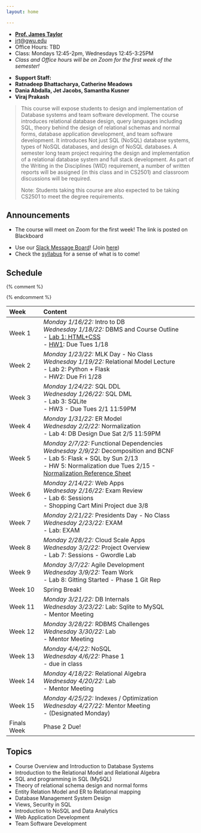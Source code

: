 ```yaml
---
layout: home

---
```

<div class="wrapper" markdown="0"><div class="footer-col-wrapper">
<div class="footer-col two-col-1">
    <ul class="contact-list">
        <li><a href="https://www.cs.seas.gwu.edu/james-taylor"><b>Prof. James Taylor</b></a></li>
        <li><a href="mailto:jrt@gwu.edu">jrt@gwu.edu</a></li>
        <li>Office Hours: TBD</li>
        <li>Class: Mondays 12:45-2pm, Wednesdays 12:45-3:25PM</li>
        <li><i>Class and Office hours will be on Zoom for the first week of the semester!</i></li>
    </ul>
</div>
<div class="footer-col two-col-2">
    <ul class="contact-list">
        <li><b>Support Staff:</b></li>
        <li><b>Ratnadeep Bhattacharya, Catherine Meadows</b></li>
	<li><b>Dania Abdalla, Jet Jacobs, Samantha Kusner</b></li>
	<li><b>Viraj Prakash</b></li>
    </ul>
    </div>
</div></div>

<blockquote>
This course will expose students to design and implementation of Database systems and team software development. The course introduces relational database design, query languages including SQL, theory behind the design of relational schemas and normal forms, database application development, and team software development.   It introduces  Not just SQL (NoSQL) database systems, types of NoSQL databases,  and design of NoSQL databases.  A semester long team project requiring the design and implementation of a relational database system and  full stack development.  As part of the Writing in the Disciplines (WID) requirement, a number of written reports will be assigned (in this class and in CS2501) and classroom discussions will be required.

Note: Students taking this course are also expected to be taking CS2501 to meet the degree requirements.
</blockquote>

## Announcements ##
 - The course will meet on Zoom for the first week! The link is posted on Blackboard
<!-- - You must complete [this short welcome survey](https://forms.gle/n8NQLQPSAnJxzogZ6) -->
 - Use our [Slack Message Board](https://gwu-cs2541-sp23.slack.com)! (Join [here](https://join.slack.com/t/gwu-cs2541-sp23/signup))
 - Check the [syllabus](/syllabus) for a sense of what is to come!

## Schedule

<div style="font-size:90%">

{% comment %}
<!-- Generated from: https://docs.google.com/spreadsheets/d/103QVFHUswHlAXzN5WUkTI4T6jo6w0xenXp5lP--D63M/edit#gid=0 -->
{% endcomment %}

| Week | Content |
|:---  |:--- |
| Week 1 | *Monday 1/16/22:* Intro to DB <br>*Wednesday 1/18/22:* DBMS and Course Outline <br> - [Lab 1: HTML+CSS](lab1/)<br> - [HW1](/hw1/): Due Tues 1/18 |
| Week 2 | *Monday 1/23/22:* MLK Day - No Class <br>*Wednesday 1/19/22:* Relational Model Lecture <br> - Lab 2: Python + Flask<br> - HW2: Due Fri 1/28 |
| Week 3 | *Monday 1/24/22:* SQL DDL <br>*Wednesday 1/26/22:* SQL DML <br> - Lab 3: SQLite<br> - HW3 - Due Tues 2/1 11:59PM |
| Week 4 | *Monday 1/31/22:* ER Model <br>*Wednesday 2/2/22:* Normalization <br> - Lab 4: DB Design Due Sat 2/5 11:59PM |
| Week 5 | *Monday 2/7/22:* Functional Dependencies <br>*Wednesday 2/9/22:* Decomposition and BCNF <br> - Lab 5: Flask + SQL by Sun 2/13<br> - HW 5: Normalization due Tues 2/15 - [Normalization Reference Sheet](/slides/sheet-normal-forms.pdf) |
| Week 6 | *Monday 2/14/22:* Web Apps <br>*Wednesday 2/16/22:* Exam Review <br> - Lab 6: Sessions <br> - Shopping Cart Mini Project due 3/8 |
| Week 7 | *Monday 2/21/22:* Presidents Day - No Class <br>*Wednesday 2/23/22:* EXAM<br> - Lab: EXAM |
| Week 8 | *Monday 2/28/22:* Cloud Scale Apps <br>*Wednesday 3/2/22:* Project Overview <br> - Lab 7: Sessions - Gwordle Lab |
| Week 9 | *Monday 3/7/22:* Agile Development <br>*Wednesday 3/9/22:* Team Work <br> - Lab 8: Gitting Started - Phase 1 Git Rep |
| Week 10 | Spring Break! |
| Week 11 | *Monday 3/21/22:* DB Internals <br>*Wednesday 3/23/22:* Lab: Sqlite to MySQL <br> - Mentor Meeting |
| Week 12 | *Monday 3/28/22:* RDBMS Challenges <br>*Wednesday 3/30/22:* Lab <br> - Mentor Meeting |
| Week 13 | *Monday 4/4/22:* NoSQL <br>*Wednesday 4/6/22:* Phase 1<br> - due in class |
| Week 14 | *Monday 4/18/22:* Relational Algebra <br>*Wednesday 4/20/22:* Lab<br> - Mentor Meeting |
| Week 15 | *Monday 4/25/22:* Indexes / Optimization <br>*Wednesday 4/27/22:* Mentor Meeting<br> - (Designated Monday) |
|Finals Week | Phase 2 Due! | 

</div>

## Topics ##

 - Course Overview and Introduction to Database Systems
 - Introduction to the Relational Model and Relational Algebra
 - SQL and programming in SQL (MySQL)
 - Theory of relational schema design and normal forms
 - Entity Relation Model and ER to Relational mapping
 - Database Management System Design
 - Views, Security in SQL
 - Introduction to NoSQL and Data Analytics 
 - Web Application Development
 - Team Software Development 
